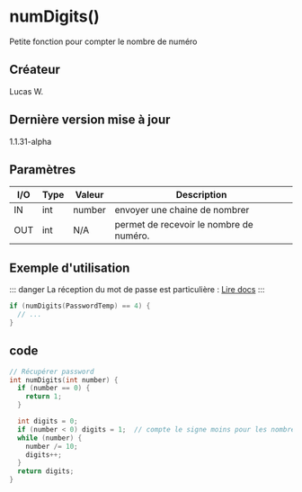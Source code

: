 # numDigits() <Badge type="tip" text="^1.1.31-alpha" />
Petite fonction pour compter le nombre de numéro

## Créateur
Lucas W.
## Dernière version mise à jour
1.1.31-alpha
## Paramètres
| I/O | Type | Valeur | Description                             |
|-----|------|--------|-----------------------------------------|
| IN  | int  | number | envoyer une chaine de nombrer           |
| OUT | int  | N/A    | permet de recevoir le nombre de numéro. |



##  Exemple d'utilisation

::: danger
La réception du mot de passe est particulière : [Lire docs](/composants/hmi#json)
:::

```c++
if (numDigits(PasswordTemp) == 4) {
  // ...
}
```
## code

```c++
// Récupérer password
int numDigits(int number) {
  if (number == 0) {
    return 1;
  }

  int digits = 0;
  if (number < 0) digits = 1;  // compte le signe moins pour les nombres négatifs
  while (number) {
    number /= 10;
    digits++;
  }
  return digits;
}
```